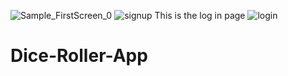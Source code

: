 ![Sample_FirstScreen_0](https://user-images.githubusercontent.com/59985721/131595364-a36504dd-b7df-47e4-a07b-2d9ea4a657d3.JPG)
![signup](https://user-images.githubusercontent.com/59985721/131595369-fc21c40b-bde5-457a-8acd-d352a7242ea8.JPG)
This is the log in page
![login](https://user-images.githubusercontent.com/59985721/131595274-edaabc1d-9dc5-4e48-9417-a1384743ed48.JPG)
# Dice-Roller-App
